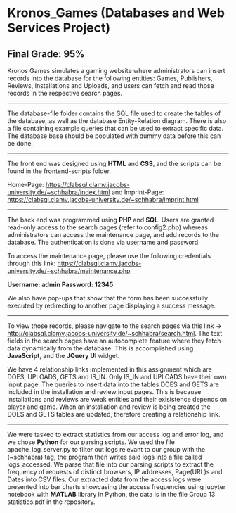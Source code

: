 # Kronos_Games (Databases and Web Services Project)

Final Grade: 95%
-----------------------------------------------------------------------------------------------------------------------------
Kronos Games simulates a gaming website where administrators can insert records into the database for the following entities: Games, Publishers, Reviews, Installations and Uploads, and users can fetch and read those records in the respective search pages.

-----------------------------------------------------------------------------------------------------------------------------

The database-file folder contains the SQL file used to create the tables of the database, as well as the database Entity-Relation diagram. There is also a file containing example queries that can be used to extract specific data. The database base should be populated with dummy data before this can be done.

-------------------------------------------------------------------------------------------------------------------------------

The front end was designed using **HTML** and **CSS**, and the scripts can be found in the frontend-scripts folder.

Home-Page: https://clabsql.clamv.jacobs-university.de/~schhabra/index.html and
Imprint-Page: https://clabsql.clamv.jacobs-university.de/~schhabra/imprint.html

-------------------------------------------------------------------------------------------------------------------------------

The back end was programmed using **PHP** and **SQL**.
Users are granted read-only access to the search pages (refer to config2.php) whereas administrators can access the maintenance page, and add records to the database. The authentication is done via username and password.

To access the maintenance page, please use the following credentials through this link: https://clabsql.clamv.jacobs-university.de/~schhabra/maintenance.php

**Username: admin
Password: 12345**

We also have pop-ups that show that the form has been successfully executed by redirecting to another page displaying a success message.

-------------------------------------------------------------------------------------------------------------------------------------

To view those records, please navigate to the search pages via this link -> http://clabsql.clamv.jacobs-university.de/~schhabra/search.html. The text fields in the search pages have an autocomplete feature where they fetch data dynamically from the database. This is accomplished using **JavaScript**, and the **JQuery UI** widget.

We have 4 relationship links implemented in this assignment which are DOES, UPLOADS, GETS and IS_IN. Only IS_IN and UPLOADS have their own input page. The queries to insert data into the tables DOES and GETS are included in the installation and review input pages. This is because installations and reviews are weak entities and their exisistence depends on player and game. When an installation and review is being created the DOES and GETS tables are updated, therefore creating a relationship link.

-------------------------------------------------------------------------------------------------------------------------------------
We were tasked to extract statistics from our access log and error log, and we chose **Python** for our parsing scripts. We used the file apache_log_server.py to filter out logs relevant to our group with the (~schhabra) tag, the program then writes said logs into a file called logs_accessed. We parse that file into our parsing scripts to extract the frequency of requests of distinct browsers, IP addresses, Page(URL)s and Dates into CSV files. 
Our extracted data from the access logs were presented into bar charts showcasing the access frequencies using jupyter notebook with **MATLAB** library in Python, the data is in the file Group 13 statistics.pdf in the repository.
